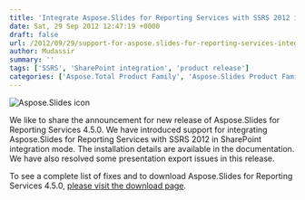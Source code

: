 ```yaml
---
title: 'Integrate Aspose.Slides for Reporting Services with SSRS 2012 in SharePoint Integration Mode'
date: Sat, 29 Sep 2012 12:47:19 +0000
draft: false
url: /2012/09/29/support-for-aspose.slides-for-reporting-services-integration-with-ssrs-2012-in-sharepoint-integration-mode/
author: Mudassir
summary: ''
tags: ['SSRS', 'SharePoint integration', 'product release']
categories: ['Aspose.Total Product Family', 'Aspose.Slides Product Family']
---
```


![Aspose.Slides icon][1]

We like to share the announcement for new release of Aspose.Slides for Reporting Services 4.5.0. We have introduced support for integrating Aspose.Slides for Reporting Services with SSRS 2012 in SharePoint integration mode. The installation details are available in the documentation. We have also resolved some presentation export issues in this release.

To see a complete list of fixes and to download Aspose.Slides for Reporting Services 4.5.0, [please visit the download page][2].




[1]: http://www.aspose.com/Images/aspose.slides-logo2.jpg
[2]: http://www.aspose.com/community/files/52/ssrs-rendering-extensions/aspose.slides-for-reporting-services/default.aspx




